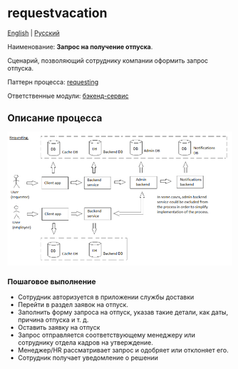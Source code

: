 # requestvacation

[English](requestvacation.md) | [Русский](requestvacation.ru.md)

Наименование: **Запрос на получение отпуска**.

Сценарий, позволяющий сотруднику компании оформить запрос отпуска.

Паттерн процесса: [requesting](../../processpatterns/requesting.md)

Ответственные модули: [бэкенд-сервис](../../backend/systembackend.ru.md)

## Описание процесса

![requesting_overall](../../img/requesting_overall.png)

### Пошаговое выполнение

- Сотрудник авторизуется в приложении службы доставки
- Перейти в раздел заявок на отпуск.
- Заполнить форму запроса на отпуск, указав такие детали, как даты, причина отпуска и т. д.
- Оставить заявку на отпуск
- Запрос отправляется соответствующему менеджеру или сотруднику отдела кадров на утверждение.
- Менеджер/HR рассматривает запрос и одобряет или отклоняет его.
- Сотрудник получает уведомление о решении
